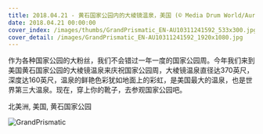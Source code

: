 ```yaml
---
title: 2018.04.21 - 黄石国家公园内的大棱镜温泉，美国 (© Media Drum World/Aurora Photos)
date: 2018.04.21 00:00:00
cover_index: /images/thumbs/GrandPrismatic_EN-AU10311241592_533x300.jpg
cover_detail: /images/GrandPrismatic_EN-AU10311241592_1920x1080.jpg
---
```


作为各种国家公园的大粉丝，我们不会错过一年一度的国家公园周。今年我们来到美国黄石国家公园的大棱镜温泉来庆祝国家公园周，大棱镜温泉直径达370英尺，深度达160英尺，温泉的鲜艳色彩犹如地面上的彩虹，是美国最大的温泉，也是世界第三大温泉。现在，穿上你的靴子，去参观国家公园吧。

北美洲, 美国, 黄石国家公园

![GrandPrismatic](/images/GrandPrismatic_EN-AU10311241592_1920x1080.jpg)
